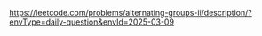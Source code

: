 https://leetcode.com/problems/alternating-groups-ii/description/?envType=daily-question&envId=2025-03-09
